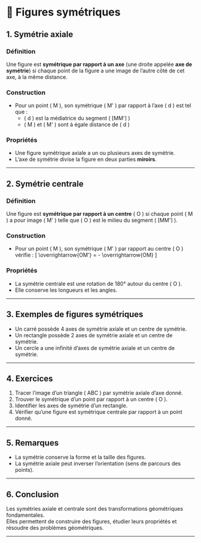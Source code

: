 # 🔄 Figures symétriques

## 1. Symétrie axiale

### Définition

Une figure est **symétrique par rapport à un axe** (une droite appelée **axe de symétrie**) si chaque point de la figure a une image de l’autre côté de cet axe, à la même distance.

### Construction

- Pour un point \( M \), son symétrique \( M' \) par rapport à l’axe \( d \) est tel que :
    - \( d \) est la médiatrice du segment \( [MM'] \)
    - \( M \) et \( M' \) sont à égale distance de \( d \)

### Propriétés

- Une figure symétrique axiale a un ou plusieurs axes de symétrie.
- L’axe de symétrie divise la figure en deux parties **miroirs**.

---

## 2. Symétrie centrale

### Définition

Une figure est **symétrique par rapport à un centre** \( O \) si chaque point \( M \) a pour image \( M' \) telle que \( O \) est le milieu du segment \( [MM'] \).

### Construction

- Pour un point \( M \), son symétrique \( M' \) par rapport au centre \( O \) vérifie :
  \[
  \overrightarrow{OM'} = - \overrightarrow{OM}
  \]

### Propriétés

- La symétrie centrale est une rotation de 180° autour du centre \( O \).
- Elle conserve les longueurs et les angles.

---

## 3. Exemples de figures symétriques

- Un carré possède 4 axes de symétrie axiale et un centre de symétrie.
- Un rectangle possède 2 axes de symétrie axiale et un centre de symétrie.
- Un cercle a une infinité d’axes de symétrie axiale et un centre de symétrie.

---

## 4. Exercices

1. Tracer l’image d’un triangle \( ABC \) par symétrie axiale d’axe donné.
2. Trouver le symétrique d’un point par rapport à un centre \( O \).
3. Identifier les axes de symétrie d’un rectangle.
4. Vérifier qu’une figure est symétrique centrale par rapport à un point donné.

---

## 5. Remarques

- La symétrie conserve la forme et la taille des figures.
- La symétrie axiale peut inverser l’orientation (sens de parcours des points).

---

## 6. Conclusion

Les symétries axiale et centrale sont des transformations géométriques fondamentales.  
Elles permettent de construire des figures, étudier leurs propriétés et résoudre des problèmes géométriques.

---
